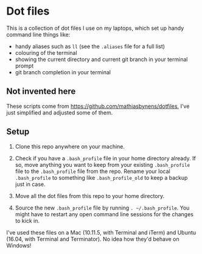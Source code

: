 # Dot files
This is a collection of dot files I use on my laptops, which set up handy command line things like:
 - handy aliases such as `ll` (see the `.aliases` file for a full list)
 - colouring of the terminal
 - showing the current directory and current git branch in your terminal prompt
 - git branch completion in your terminal  

## Not invented here
These scripts come from https://github.com/mathiasbynens/dotfiles, I've just simplified and adjusted some of them. 

## Setup

1. Clone this repo anywhere on your machine.

2. Check if you have a `.bash_profile` file in your home directory already. If so, move anything you want to keep from your existing `.bash_profile` file to the `.bash_profile` file from the repo. Rename your local `.bash_profile` to something like `.bash_profile_old` to keep a backup just in case.

3. Move all the dot files from this repo to your home directory.

4. Source the new `.bash_profile` file by running `. ~/.bash_profile`. You might have to restart any open command line sessions for the changes to kick in. 

I've used these files on a Mac (10.11.5, with Terminal and iTerm) and Ubuntu (16.04, with Terminal and Terminator). No idea how they'd behave on Windows!